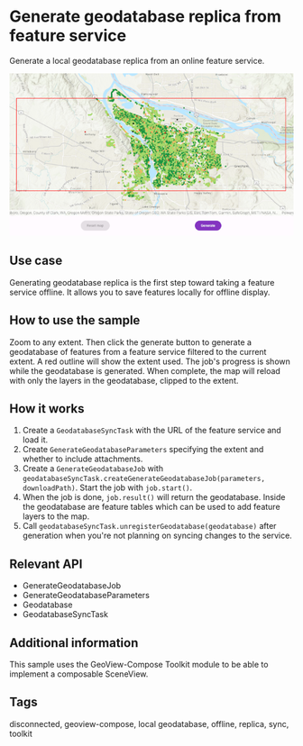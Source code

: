 # Generate geodatabase replica from feature service

Generate a local geodatabase replica from an online feature service.

![Image of generate geodatabase](generate-geodatabase-replica-from-feature-service.png)

## Use case

Generating geodatabase replica is the first step toward taking a feature service offline. It allows you to save features locally for offline display.

## How to use the sample

Zoom to any extent. Then click the generate button to generate a geodatabase of features from a feature service filtered to the current extent. A red outline will show the extent used. The job's progress is shown while the geodatabase is generated. When complete, the map will reload with only the layers in the geodatabase, clipped to the extent.

## How it works

1. Create a `GeodatabaseSyncTask` with the URL of the feature service and load it.
2. Create `GenerateGeodatabaseParameters` specifying the extent and whether to include attachments.
3. Create a `GenerateGeodatabaseJob` with `geodatabaseSyncTask.createGenerateGeodatabaseJob(parameters, downloadPath)`. Start the job with `job.start()`.
4. When the job is done, `job.result()` will return the geodatabase. Inside the geodatabase are feature tables which can be used to add feature layers to the map.
5. Call `geodatabaseSyncTask.unregisterGeodatabase(geodatabase)` after generation when you're not planning on syncing changes to the service.

## Relevant API

* GenerateGeodatabaseJob
* GenerateGeodatabaseParameters
* Geodatabase
* GeodatabaseSyncTask

## Additional information

This sample uses the GeoView-Compose Toolkit module to be able to implement a composable SceneView.

## Tags

disconnected, geoview-compose, local geodatabase, offline, replica, sync, toolkit
